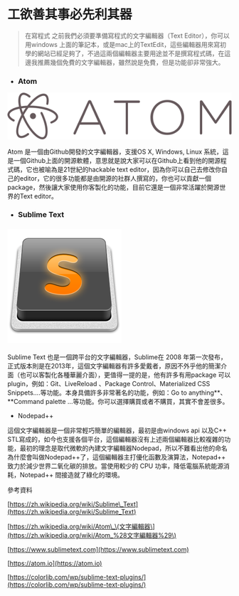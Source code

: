 # 工欲善其事必先利其器

> 在寫程式 之前我們必須要準備寫程式的文字編輯器（Text Editor），你可以用windows 上面的筆記本，或是mac上的TextEdit，這些編輯器用來寫初學的網站已經足夠了，不過這兩個編輯器主要用途並不是撰寫程式碼，在這邊我推薦幾個免費的文字編輯器，雖然說是免費，但是功能卻非常強大。

* ### Atom

![](/assets/Atom_icon.png)

Atom 是一個由Github開發的文字編輯器，支援OS X, Windows, Linux 系統，這是一個Github上面的開源軟體，意思就是說大家可以在Github上看到他的開源程式碼，它也被喻為是21世紀的hackable text editor，因為你可以自己去修改你自己的editor，它的很多功能都是由開源的社群人撰寫的，你也可以貢獻一個package，然後讓大家使用你客製化的功能，目前它還是一個非常活躍於開源世界的Text editor。

* ### Sublime Text

### ![](/assets/Sublime_Text_Logo.png)

Sublime Text 也是一個跨平台的文字編輯器，Sublime在 2008 年第一次發布，正式版本則是在2013年，這個文字編輯器有許多愛戴者，原因不外乎他的簡潔介面（也可以客製化各種華麗介面），更值得一提的是，他有許多有用package 可以plugin，例如：Git、LiveReload 、Package Control、Materialized CSS Snippets....等功能。本身具備許多非常著名的功能，例如：Go to anything**、**Command palette ...等功能。你可以選擇購買或者不購買，其實不會差很多。

* Nodepad++



這個文字編輯器是一個非常輕巧簡單的編輯器，最初是由windows api 以及C++ STL寫成的，如今也支援各個平台，這個編輯器沒有上述兩個編輯器比較複雜的功能，最初的理念是取代微軟的內建文字編輯器Nodepad，所以不難看出他的命名為什麼會叫做Nodepad++了，這個編輯器主打優化函數及演算法，Notepad++ 致力於減少世界二氧化碳的排放。當使用較少的 CPU 功率，降低電腦系統能源消耗，Notepad++ 間接造就了綠化的環境。

參考資料

[https://zh.wikipedia.org/wiki/Sublime\_Text](https://zh.wikipedia.org/wiki/Sublime_Text)

[https://zh.wikipedia.org/wiki/Atom\_\(文字編輯器\](https://zh.wikipedia.org/wiki/Atom_%28文字編輯器%29\)

[https://www.sublimetext.com](https://www.sublimetext.com)

[https://atom.io](https://atom.io)

[https://colorlib.com/wp/sublime-text-plugins/](https://colorlib.com/wp/sublime-text-plugins/)

